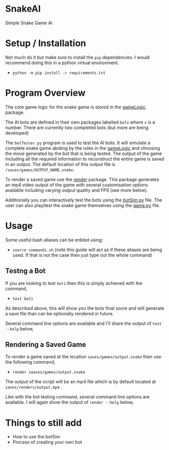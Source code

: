 # SnakeAI
Simple Snake Game AI

# Setup / Installation
Not much do it but make sure to install the `pip` dependencies.
I would recommend doing this in a python virtual environment.
- `python -m pip install -r requirements.txt`

# Program Overview
The core game logic for the snake game is stored in the [gameLogic](gameLogic) package.

The AI bots are defined in their own packages labelled `botx` where `x` is a number.
There are currently two completed bots (but more are being developed)

The `botTester.py` program is used to test the AI bots. It will simulate a complete snake game abiding by the rules in the [gameLogic](gameLogic) and choosing the move generated by the bot that is being tested. The output of the game including all the required information to reconstruct the entire game is saved in an output. The default location of this output file is `/saves/games/OUTPUT_NAME.snake`.

To render a saved game use the [render](render) package. This package generates an mp4 video output of the game with several customisation options available including varying output quality and FPS (see more below).

Additionally you can interactively test the bots using the [botSim.py](botSim.py) file. The user can also play/test the snake game themselves using the [game.py](game.py) file.

# Usage
Some useful bash aliases can be enbled using:
- `source commands.sh`
(note this guide will act as if these aliases are being used. If that is not the case then just type out the whole command)


## Testng a Bot
If you are looking to test `bot1` then this is simply achieved with the command,
- `test bot1`

As described above, this will show you the bots final socre and will generate a save file than can be optionally rendered in future.

Several command line options are available and I'll share the output of `test --help` below,

## Rendering a Saved Game
To render a game saved at the location `saves/games/output.snake` then use the following command,
- `render saaves/games/output.snake`

The output of the script will be an mp4 file which is by default located at `saves/renders/output.mp4`.

Like with the bot testing command, several command line options are available. I will again show the output of `render --help` below,

# Things to still add
- How to use the botSim
- Process of creating your own bot

